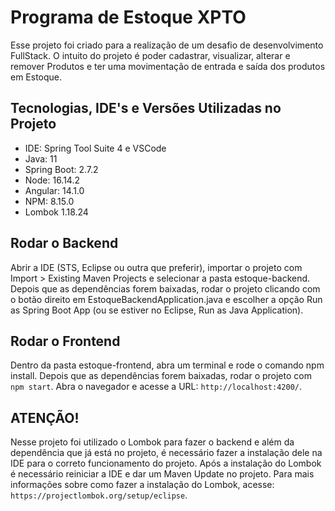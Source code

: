 # Programa de Estoque XPTO 

Esse projeto foi criado para a realização de um desafio de desenvolvimento FullStack. 
O intuito do projeto é poder cadastrar, visualizar, alterar e remover Produtos e ter uma movimentação de entrada e saída dos produtos em Estoque. 

## Tecnologias, IDE's e Versões Utilizadas no Projeto

* IDE: Spring Tool Suite 4 e VSCode
* Java: 11
* Spring Boot: 2.7.2
* Node: 16.14.2
* Angular: 14.1.0
* NPM: 8.15.0
* Lombok 1.18.24

## Rodar o Backend

Abrir a IDE (STS, Eclipse ou outra que preferir), importar o projeto com Import > Existing Maven Projects e selecionar a pasta estoque-backend. 
Depois que as dependências forem baixadas, rodar o projeto clicando com o botão direito em EstoqueBackendApplication.java e escolher a opção Run as Spring Boot App (ou se estiver no Eclipse, Run as Java Application).

## Rodar o Frontend

Dentro da pasta estoque-frontend, abra um terminal e rode o comando npm install. 
Depois que as dependências forem baixadas, rodar o projeto com `npm start`.
Abra o navegador e acesse a URL: `http://localhost:4200/`.

## ATENÇÃO! 

Nesse projeto foi utilizado o Lombok para fazer o backend e além da dependência que já está no projeto, é necessário fazer a instalação dele na IDE para o correto funcionamento do projeto. Após a instalação do Lombok é necessário reiniciar a IDE e dar um Maven Update no projeto. 
Para mais informações sobre como fazer a instalação do Lombok, acesse: `https://projectlombok.org/setup/eclipse`.